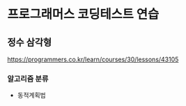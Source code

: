 # 프로그래머스 코딩테스트 연습

## 정수 삼각형

<a href="https://programmers.co.kr/learn/courses/30/lessons/43105">https://programmers.co.kr/learn/courses/30/lessons/43105</a>

### 알고리즘 분류

- 동적계획법
